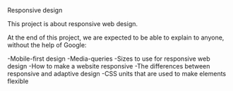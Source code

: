 Responsive design

This project is about responsive web design.

At the end of this project, we are expected to be able to explain to anyone, without the help of Google:

-Mobile-first design
-Media-queries
-Sizes to use for responsive web design
-How to make a website responsive
-The differences between responsive and adaptive design
-CSS units that are used to make elements flexible